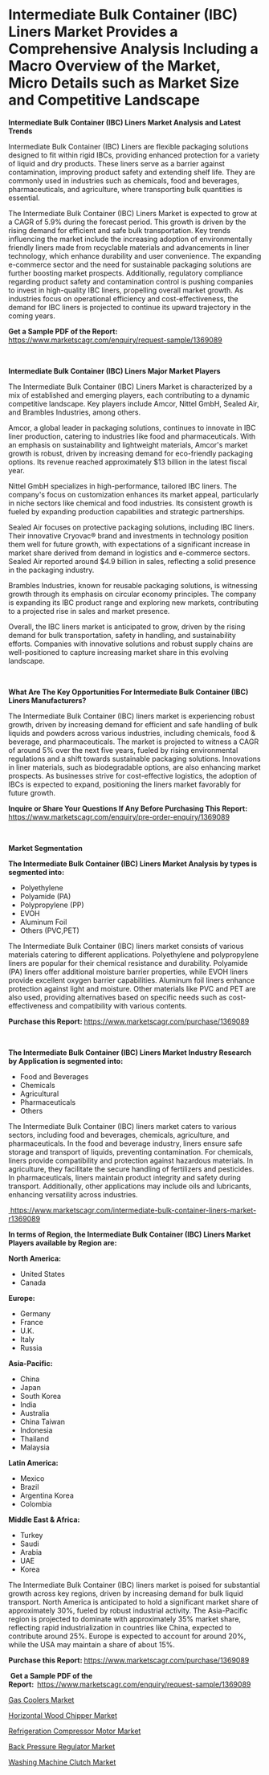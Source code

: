 <p><h1>Intermediate Bulk Container (IBC) Liners Market Provides a Comprehensive Analysis Including a Macro Overview of the Market, Micro Details such as Market Size and Competitive Landscape</h1></p><p><strong>Intermediate Bulk Container (IBC) Liners Market Analysis and Latest Trends</strong></p>
<p><p>Intermediate Bulk Container (IBC) Liners are flexible packaging solutions designed to fit within rigid IBCs, providing enhanced protection for a variety of liquid and dry products. These liners serve as a barrier against contamination, improving product safety and extending shelf life. They are commonly used in industries such as chemicals, food and beverages, pharmaceuticals, and agriculture, where transporting bulk quantities is essential.</p><p>The Intermediate Bulk Container (IBC) Liners Market is expected to grow at a CAGR of 5.9% during the forecast period. This growth is driven by the rising demand for efficient and safe bulk transportation. Key trends influencing the market include the increasing adoption of environmentally friendly liners made from recyclable materials and advancements in liner technology, which enhance durability and user convenience. The expanding e-commerce sector and the need for sustainable packaging solutions are further boosting market prospects. Additionally, regulatory compliance regarding product safety and contamination control is pushing companies to invest in high-quality IBC liners, propelling overall market growth. As industries focus on operational efficiency and cost-effectiveness, the demand for IBC liners is projected to continue its upward trajectory in the coming years.</p></p>
<p><strong>Get a Sample PDF of the Report:&nbsp;</strong> <a href="https://www.marketscagr.com/enquiry/request-sample/1369089?utm_campaign=2955&utm_medium=2&utm_source=Github&utm_content=ia&utm_term=22032025&utm_id=intermediate-bulk-container-ibc-liners">https://www.marketscagr.com/enquiry/request-sample/1369089</a></p>
<p>&nbsp;</p>
<p><strong>Intermediate Bulk Container (IBC) Liners Major Market Players</strong></p>
<p><p>The Intermediate Bulk Container (IBC) Liners Market is characterized by a mix of established and emerging players, each contributing to a dynamic competitive landscape. Key players include Amcor, Nittel GmbH, Sealed Air, and Brambles Industries, among others. </p><p>Amcor, a global leader in packaging solutions, continues to innovate in IBC liner production, catering to industries like food and pharmaceuticals. With an emphasis on sustainability and lightweight materials, Amcor's market growth is robust, driven by increasing demand for eco-friendly packaging options. Its revenue reached approximately $13 billion in the latest fiscal year.</p><p>Nittel GmbH specializes in high-performance, tailored IBC liners. The company's focus on customization enhances its market appeal, particularly in niche sectors like chemical and food industries. Its consistent growth is fueled by expanding production capabilities and strategic partnerships.</p><p>Sealed Air focuses on protective packaging solutions, including IBC liners. Their innovative Cryovac® brand and investments in technology position them well for future growth, with expectations of a significant increase in market share derived from demand in logistics and e-commerce sectors. Sealed Air reported around $4.9 billion in sales, reflecting a solid presence in the packaging industry.</p><p>Brambles Industries, known for reusable packaging solutions, is witnessing growth through its emphasis on circular economy principles. The company is expanding its IBC product range and exploring new markets, contributing to a projected rise in sales and market presence.</p><p>Overall, the IBC liners market is anticipated to grow, driven by the rising demand for bulk transportation, safety in handling, and sustainability efforts. Companies with innovative solutions and robust supply chains are well-positioned to capture increasing market share in this evolving landscape.</p></p>
<p>&nbsp;</p>
<p><strong>What Are The Key Opportunities For Intermediate Bulk Container (IBC) Liners Manufacturers?</strong></p>
<p><p>The Intermediate Bulk Container (IBC) liners market is experiencing robust growth, driven by increasing demand for efficient and safe handling of bulk liquids and powders across various industries, including chemicals, food & beverage, and pharmaceuticals. The market is projected to witness a CAGR of around 5% over the next five years, fueled by rising environmental regulations and a shift towards sustainable packaging solutions. Innovations in liner materials, such as biodegradable options, are also enhancing market prospects. As businesses strive for cost-effective logistics, the adoption of IBCs is expected to expand, positioning the liners market favorably for future growth.</p></p>
<p><strong>Inquire or Share Your Questions If Any Before Purchasing This Report:</strong> <a href="https://www.marketscagr.com/enquiry/pre-order-enquiry/1369089?utm_campaign=2955&utm_medium=2&utm_source=Github&utm_content=ia&utm_term=22032025&utm_id=intermediate-bulk-container-ibc-liners">https://www.marketscagr.com/enquiry/pre-order-enquiry/1369089</a></p>
<p>&nbsp;</p>
<p><strong>Market Segmentation</strong></p>
<p><strong>The Intermediate Bulk Container (IBC) Liners Market Analysis by types is segmented into:</strong></p>
<p><ul><li>Polyethylene</li><li>Polyamide (PA)</li><li>Polypropylene (PP)</li><li>EVOH</li><li>Aluminum Foil</li><li>Others (PVC,PET)</li></ul></p>
<p><p>The Intermediate Bulk Container (IBC) liners market consists of various materials catering to different applications. Polyethylene and polypropylene liners are popular for their chemical resistance and durability. Polyamide (PA) liners offer additional moisture barrier properties, while EVOH liners provide excellent oxygen barrier capabilities. Aluminum foil liners enhance protection against light and moisture. Other materials like PVC and PET are also used, providing alternatives based on specific needs such as cost-effectiveness and compatibility with various contents.</p></p>
<p><strong>Purchase this Report:&nbsp;</strong><a href="https://www.marketscagr.com/purchase/1369089?utm_campaign=2955&utm_medium=2&utm_source=Github&utm_content=ia&utm_term=22032025&utm_id=intermediate-bulk-container-ibc-liners">https://www.marketscagr.com/purchase/1369089</a></p>
<p>&nbsp;</p>
<p><strong>The Intermediate Bulk Container (IBC) Liners Market Industry Research by Application is segmented into:</strong></p>
<p><ul><li>Food and Beverages</li><li>Chemicals</li><li>Agricultural</li><li>Pharmaceuticals</li><li>Others</li></ul></p>
<p><p>The Intermediate Bulk Container (IBC) liners market caters to various sectors, including food and beverages, chemicals, agriculture, and pharmaceuticals. In the food and beverage industry, liners ensure safe storage and transport of liquids, preventing contamination. For chemicals, liners provide compatibility and protection against hazardous materials. In agriculture, they facilitate the secure handling of fertilizers and pesticides. In pharmaceuticals, liners maintain product integrity and safety during transport. Additionally, other applications may include oils and lubricants, enhancing versatility across industries.</p></p>
<p><a href="https://www.marketscagr.com/intermediate-bulk-container-liners-market-r1369089?utm_campaign=2955&utm_medium=2&utm_source=Github&utm_content=ia&utm_term=22032025&utm_id=intermediate-bulk-container-ibc-liners">&nbsp;https://www.marketscagr.com/intermediate-bulk-container-liners-market-r1369089</a></p>
<p><strong>In terms of Region, the Intermediate Bulk Container (IBC) Liners Market Players available by Region are:</strong></p>
<p>
    <p> <strong> North America: </strong>
        <ul>
            <li>United States</li>
            <li>Canada</li>
        </ul>
        </p> 
    <p> <strong> Europe: </strong>
        <ul>
            <li>Germany</li>
            <li>France</li>
            <li>U.K.</li>
            <li>Italy</li>
            <li>Russia</li>
        </ul>
        </p> 
    <p> <strong> Asia-Pacific: </strong>
        <ul>
            <li>China</li>
            <li>Japan</li>
            <li>South Korea</li>
            <li>India</li>
            <li>Australia</li>
            <li>China Taiwan</li>
            <li>Indonesia</li>
            <li>Thailand</li>
            <li>Malaysia</li>
        </ul>
        </p> 
    <p> <strong> Latin America: </strong>
        <ul>
            <li>Mexico</li>
            <li>Brazil</li>
            <li>Argentina Korea</li>
            <li>Colombia</li>
        </ul>
        </p> 
    <p> <strong> Middle East & Africa: </strong>
        <ul>
            <li>Turkey</li>
            <li>Saudi</li>
            <li>Arabia</li>
            <li>UAE</li>
            <li>Korea</li>
        </ul>
    </p>
    </p>
<p><p>The Intermediate Bulk Container (IBC) liners market is poised for substantial growth across key regions, driven by increasing demand for bulk liquid transport. North America is anticipated to hold a significant market share of approximately 30%, fueled by robust industrial activity. The Asia-Pacific region is projected to dominate with approximately 35% market share, reflecting rapid industrialization in countries like China, expected to contribute around 25%. Europe is expected to account for around 20%, while the USA may maintain a share of about 15%.</p></p>
<p><strong>Purchase this Report: </strong><a href="https://www.marketscagr.com/purchase/1369089?utm_campaign=2955&utm_medium=2&utm_source=Github&utm_content=ia&utm_term=22032025&utm_id=intermediate-bulk-container-ibc-liners">https://www.marketscagr.com/purchase/1369089</a></p>
<p>&nbsp;<strong>Get a Sample PDF of the Report:&nbsp;&nbsp;</strong><a href="https://www.marketscagr.com/enquiry/request-sample/1369089?utm_campaign=2955&utm_medium=2&utm_source=Github&utm_content=ia&utm_term=22032025&utm_id=intermediate-bulk-container-ibc-liners">https://www.marketscagr.com/enquiry/request-sample/1369089</a></p>
<p><strong></strong></p>
<p><p><a href="https://www.linkedin.com/pulse/thorough-examination-size-dynamics-expected-growth-gas-coolers-gpeyf?utm_campaign=2955&utm_medium=2&utm_source=Github&utm_content=ia&utm_term=22032025&utm_id=intermediate-bulk-container-ibc-liners">Gas Coolers Market</a></p><p><a href="https://www.linkedin.com/pulse/horizontal-wood-chipper-market-expected-see-strong-growth-q25ge?utm_campaign=2955&utm_medium=2&utm_source=Github&utm_content=ia&utm_term=22032025&utm_id=intermediate-bulk-container-ibc-liners">Horizontal Wood Chipper Market</a></p><p><a href="https://www.linkedin.com/pulse/aglobalrefrigeration-compressor-motor-market-analysis-including-5drbf?utm_campaign=2955&utm_medium=2&utm_source=Github&utm_content=ia&utm_term=22032025&utm_id=intermediate-bulk-container-ibc-liners">Refrigeration Compressor Motor Market</a></p><p><a href="https://www.linkedin.com/pulse/back-pressure-regulator-market-research-report-industry-growth-7vh2f?utm_campaign=2955&utm_medium=2&utm_source=Github&utm_content=ia&utm_term=22032025&utm_id=intermediate-bulk-container-ibc-liners">Back Pressure Regulator Market</a></p><p><a href="https://www.linkedin.com/pulse/thorough-competitor-analysis-washing-machine-clutch-market-efwqf?utm_campaign=2955&utm_medium=2&utm_source=Github&utm_content=ia&utm_term=22032025&utm_id=intermediate-bulk-container-ibc-liners">Washing Machine Clutch Market</a></p></p>